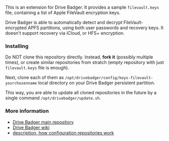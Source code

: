 This is an extension for Drive Badger. It provides a sample `filevault.keys` file, containing a list of Apple FileVault encryption keys.

Drive Badger is able to automatically detect and decrypt FileVault-encrypted APFS partitions, using both user passwords and recovery keys.
It doesn't support recovery via iCloud, or HFS+ encryption.

### Installing

Do NOT clone this repository directly. Instead, **fork it** (possibly multiple times), or create similar repositories from stratch
(empty repository with just `filevault.keys` file is enough).

Next, clone each of them as `/opt/drivebadger/config/keys-filevault-yourchosenname` local directory on your Drive Badger persistent partition.

This way, you are able to update all cloned repositories in the future by a single command `/opt/drivebadger/update.sh`.

### More information

- [Drive Badger main repository](https://github.com/drivebadger/drivebadger)
- [Drive Badger wiki](https://github.com/drivebadger/drivebadger/wiki)
- [description, how configuration repositories work](https://github.com/drivebadger/drivebadger/wiki/Configuration-repositories)

